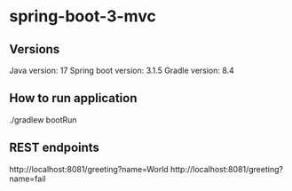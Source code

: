 # spring-boot-3-mvc
## Versions
Java version: 17
Spring boot version: 3.1.5
Gradle version: 8.4

## How to run application
./gradlew bootRun

## REST endpoints
http://localhost:8081/greeting?name=World
http://localhost:8081/greeting?name=fail
